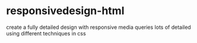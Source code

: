 # responsivedesign-html

create a fully detailed design with responsive media queries 
lots of detailed using different techniques in css
